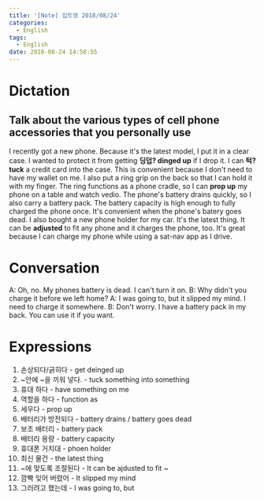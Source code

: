 ```yaml
---
title: '[Note] 입트영 2018/08/24'
categories:
  - English
tags:
  - English
date: 2018-08-24 14:58:55
---
```


# Dictation

## Talk about the various types of cell phone accessories that you personally use

I recently got a new phone. Because it's the latest model, I put it in a clear case. I wanted to protect it from getting **딩덥? dinged up** if I drop it. I can **턱? tuck** a credit card into the case. This is convenient because I don't need to have my wallet on me. I also put a ring grip on the back so that I can hold it with my finger. The ring functions as a phone cradle, so I can **prop up** my phone on a table and watch vedio. The phone's battery drains quickly, so I also carry a battery pack. The battery capacity is high enough to fully charged the phone once. It's convenient when the phone's batery goes dead. I also bought a new phone holder for my car. It's the latest thing. It can be **adjusted** to fit any phone and it charges the phone, too. It's great because I can charge my phone while using a sat-nav app as I drive. 

# Conversation

A: Oh, no. My phones battery is dead. I can't turn it on. 
B: Why didn't you charge it before we left home?
A: I was going to, but it slipped my mind. I need to charge it somewhere.
B: Don't worry. I have a battery pack in my back. You can use it if you want.


# Expressions

1. 손상되다/긁히다 - get deinged up
2. ~안에 ~을 끼워 넣다. - tuck something into something
3. 휴대 하다 - have something on me
4. 역할을 하다 - function as
5. 세우다 - prop up
6. 배터리가 방전되다 - battery drains / battery goes dead
7. 보조 배터리 - battery pack
8. 배터리 용량 - battery capacity
9. 휴대폰 거치대 - phoen holder
10. 최신 물건 - the latest thing
11. ~에 맞도록 조절된다 - It can be ajdusted to fit ~
12. 깜빡 잊어 버렸어 - It slipped my mind
13. 그러려고 했는데 - I was going to, but